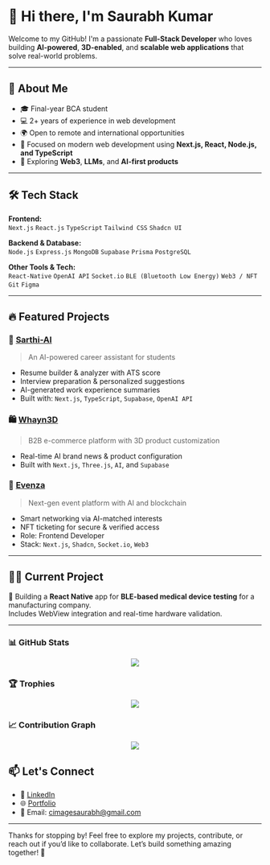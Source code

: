 # 👋 Hi there, I'm Saurabh Kumar

Welcome to my GitHub! I'm a passionate **Full-Stack Developer** who loves building **AI-powered**, **3D-enabled**, and **scalable web applications** that solve real-world problems.

---

## 🚀 About Me

- 🎓 Final-year BCA student  
- 💻 2+ years of experience in web development  
- 🌍 Open to remote and international opportunities  
- 🎯 Focused on modern web development using **Next.js, React, Node.js, and TypeScript**  
- 🧠 Exploring **Web3**, **LLMs**, and **AI-first products**  

---

## 🛠️ Tech Stack

**Frontend:**  
`Next.js` `React.js` `TypeScript` `Tailwind CSS` `Shadcn UI`  

**Backend & Database:**  
`Node.js` `Express.js` `MongoDB` `Supabase` `Prisma` `PostgreSQL`  

**Other Tools & Tech:**  
`React-Native` `OpenAI API` `Socket.io` `BLE (Bluetooth Low Energy)` `Web3 / NFT` `Git` `Figma`  

---

## 🔥 Featured Projects

### 🧠 [Sarthi-AI](https://www.sarthi-ai.click/)
> An AI-powered career assistant for students  
- Resume builder & analyzer with ATS score  
- Interview preparation & personalized suggestions  
- AI-generated work experience summaries  
- Built with: `Next.js`, `TypeScript`, `Supabase`, `OpenAI API`

### 🛍 [Whayn3D](https://whayn3d.vercel.app/)
> B2B e-commerce platform with 3D product customization  
- Real-time AI brand news & product configuration  
- Built with `Next.js`, `Three.js`, `AI`, and `Supabase`

### 🎉 [Evenza](https://app.evenza.xyz/)
> Next-gen event platform with AI and blockchain  
- Smart networking via AI-matched interests  
- NFT ticketing for secure & verified access  
- Role: Frontend Developer  
- Stack: `Next.js`, `Shadcn`, `Socket.io`, `Web3`

---

## 👨‍💻 Current Project

📱 Building a **React Native** app for **BLE-based medical device testing** for a manufacturing company.  
Includes WebView integration and real-time hardware validation.

---


### 📊 GitHub Stats

<p align="center">
  <img src="https://github-readme-stats.vercel.app/api?username=deadeye03&show_icons=true&theme=tokyonight" />
</p>


### 🏆 Trophies

<p align="center">
  <img src="https://github-profile-trophy.vercel.app/?username=deadeye03&theme=onedark&margin-w=10" />
</p>

### 📈 Contribution Graph

<p align="center">
  <img src="https://github-readme-activity-graph.vercel.app/graph?username=deadeye03&theme=tokyo-night" />
</p>

## 📫 Let's Connect

- 💼 [LinkedIn](https://www.linkedin.com/in/saurabh-kr-a99236264/)  
- 🌐 [Portfolio](https://saurabh-portfoilio.vercel.app/)  
- 📧 Email: cimagesaurabh@gmail.com

---

Thanks for stopping by! Feel free to explore my projects, contribute, or reach out if you’d like to collaborate. Let’s build something amazing together! 🚀
